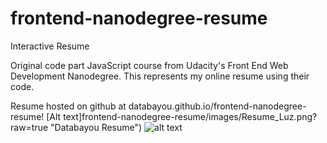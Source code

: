 # frontend-nanodegree-resume
Interactive Resume

Original code part JavaScript course from Udacity's Front End Web Development Nanodegree. This represents my online 
resume using their code.

Resume hosted on github at databayou.github.io/frontend-nanodegree-resume!
[Alt text]frontend-nanodegree-resume/images/Resume_Luz.png?raw=true "Databayou Resume")
![alt text](databayou/frontend-nanodegree-resume/images/Resume_Luz.png "Databayou Resume")
